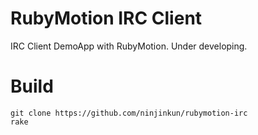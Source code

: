 # RubyMotion IRC Client
IRC Client DemoApp with RubyMotion. Under developing.

# Build

```
git clone https://github.com/ninjinkun/rubymotion-irc
rake